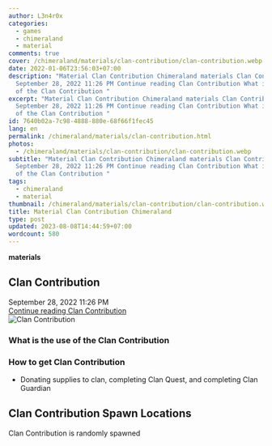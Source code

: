 ```yaml
---
author: L3n4r0x
categories:
  - games
  - chimeraland
  - material
comments: true
cover: /chimeraland/materials/clan-contribution/clan-contribution.webp
date: 2022-01-06T23:56:03+07:00
description: "Material Clan Contribution Chimeraland materials Clan Contribution
  September 28, 2022 11:26 PM Continue reading Clan Contribution What is the use
  of the Clan Contribution "
excerpt: "Material Clan Contribution Chimeraland materials Clan Contribution
  September 28, 2022 11:26 PM Continue reading Clan Contribution What is the use
  of the Clan Contribution "
id: 7640b02a-7c98-4888-880e-68f66f1fec45
lang: en
permalink: /chimeraland/materials/clan-contribution.html
photos:
  - /chimeraland/materials/clan-contribution/clan-contribution.webp
subtitle: "Material Clan Contribution Chimeraland materials Clan Contribution
  September 28, 2022 11:26 PM Continue reading Clan Contribution What is the use
  of the Clan Contribution "
tags:
  - chimeraland
  - material
thumbnail: /chimeraland/materials/clan-contribution/clan-contribution.webp
title: Material Clan Contribution Chimeraland
type: post
updated: 2023-08-08T14:44:59+07:00
wordcount: 580
---
```


<link
  rel="stylesheet"
  href="https://rawcdn.githack.com/dimaslanjaka/Web-Manajemen/870a349/css/bootstrap-5-3-0-alpha3-wrapper.css"
/>
<section id="bootstrap-wrapper">
  <div data-bs-theme="dark">
    <div
      class="row g-0 border rounded overflow-hidden flex-md-row mb-4 shadow-sm position-relative bg-dark text-light"
    >
      <div class="col p-4 d-flex flex-column position-static">
        <strong class="d-inline-block mb-2 text-success">materials</strong>
        <h2 class="mb-0">Clan Contribution</h2>
        <div class="mb-1 text-muted">September 28, 2022 11:26 PM</div>
        <a
          href="/chimeraland/materials/clan-contribution.html"
          class="stretched-link d-none text-primary"
          >Continue reading Clan Contribution</a
        >
      </div>
      <div class="col-auto d-none d-md-block d-lg-block">
        <img
          src="https://www.webmanajemen.com/chimeraland/materials/clan-contribution/clan-contribution.webp"
          alt="Clan Contribution"
        />
      </div>
    </div>
    <div class="row">
      <div class="col-lg-6 col-12 mb-2">
        <div class="card">
          <div class="card-body">
            <h3 class="card-title">What is the use of the Clan Contribution</h3>
            <div class="card-text"><ul></ul></div>
          </div>
        </div>
      </div>
      <div class="col-lg-6 col-12 mb-2">
        <div class="card">
          <div class="card-body">
            <h3 class="card-title">How to get Clan Contribution</h3>
            <div class="card-text">
              <ul>
                <li>
                  Donating supplies to clan, completing Clan Quest, and
                  completing Clan Guardian
                </li>
              </ul>
            </div>
          </div>
        </div>
      </div>
      <div class="col-12 mb-2">
        <h2>Clan Contribution Spawn Locations</h2>
        <p>Clan Contribution is randomly spawned</p>
      </div>
    </div>
  </div>
</section>
